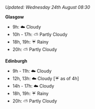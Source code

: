 *Updated: Wednesday 24th August 08:30*

**Glasgow**

* 9h: :cloud: Cloudy
* 10h - 17h: :partly_sunny: Partly Cloudy
* 18h, 19h: :umbrella: Rainy
* 20h: :partly_sunny: Partly Cloudy

**Edinburgh**

* 9h - 11h: :cloud: Cloudy
* 12h, 13h: :cloud: Cloudy [:umbrella: as of 4h]
* 14h - 17h: :cloud: Cloudy
* 18h, 19h: :umbrella: Rainy
* 20h: :partly_sunny: Partly Cloudy
